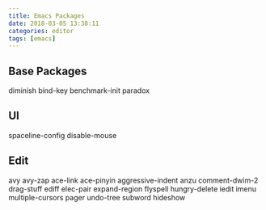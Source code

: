 ```yaml
---
title: Emacs Packages
date: 2018-03-05 13:38:11
categories: editor
tags: [emacs]
---
```

## Base Packages
diminish
bind-key
benchmark-init
paradox

## UI
spaceline-config
disable-mouse

## Edit
avy
avy-zap
ace-link
ace-pinyin
aggressive-indent
anzu
comment-dwim-2
drag-stuff
ediff
elec-pair
expand-region
flyspell
hungry-delete
iedit
imenu
multiple-cursors
pager
undo-tree
subword
hideshow


